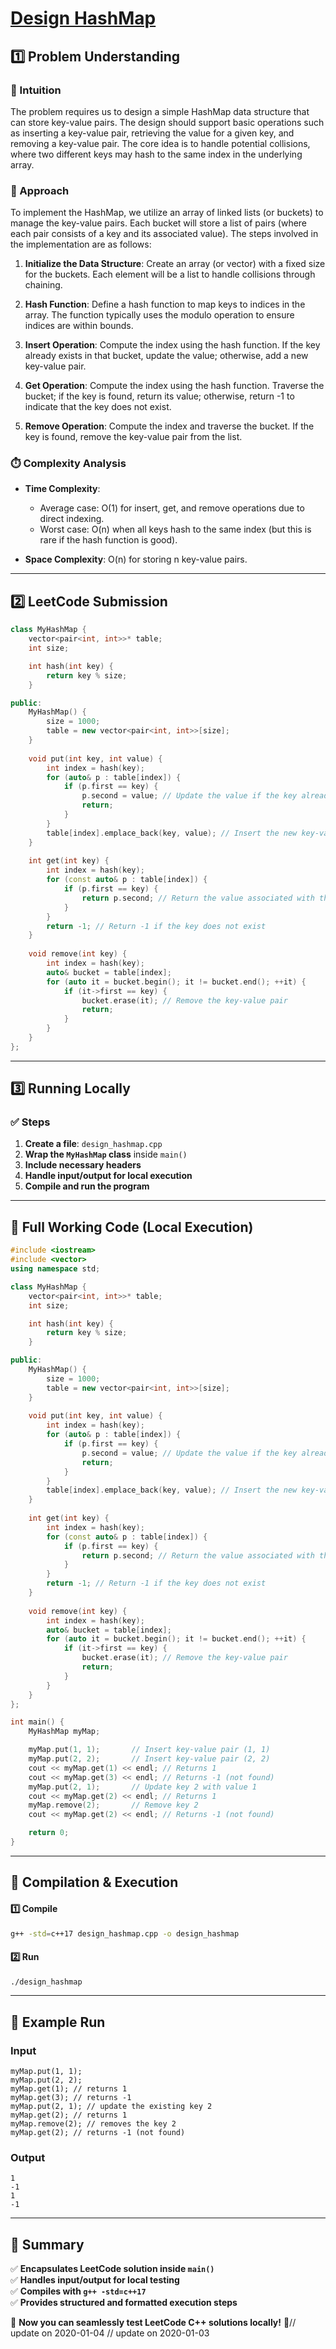# **[Design HashMap](https://leetcode.com/problems/design-hashmap/description/)**  

## **1️⃣ Problem Understanding**  
### **📌 Intuition**  
The problem requires us to design a simple HashMap data structure that can store key-value pairs. The design should support basic operations such as inserting a key-value pair, retrieving the value for a given key, and removing a key-value pair. The core idea is to handle potential collisions, where two different keys may hash to the same index in the underlying array.

### **🚀 Approach**  
To implement the HashMap, we utilize an array of linked lists (or buckets) to manage the key-value pairs. Each bucket will store a list of pairs (where each pair consists of a key and its associated value). The steps involved in the implementation are as follows:

1. **Initialize the Data Structure**: Create an array (or vector) with a fixed size for the buckets. Each element will be a list to handle collisions through chaining.
   
2. **Hash Function**: Define a hash function to map keys to indices in the array. The function typically uses the modulo operation to ensure indices are within bounds.

3. **Insert Operation**: Compute the index using the hash function. If the key already exists in that bucket, update the value; otherwise, add a new key-value pair.

4. **Get Operation**: Compute the index using the hash function. Traverse the bucket; if the key is found, return its value; otherwise, return -1 to indicate that the key does not exist.

5. **Remove Operation**: Compute the index and traverse the bucket. If the key is found, remove the key-value pair from the list.

### **⏱️ Complexity Analysis**  
- **Time Complexity**: 
  - Average case: O(1) for insert, get, and remove operations due to direct indexing.
  - Worst case: O(n) when all keys hash to the same index (but this is rare if the hash function is good).
  
- **Space Complexity**: O(n) for storing n key-value pairs.

---  

## **2️⃣ LeetCode Submission**  
```cpp
class MyHashMap {
    vector<pair<int, int>>* table;
    int size;

    int hash(int key) {
        return key % size;
    }

public:
    MyHashMap() {
        size = 1000;
        table = new vector<pair<int, int>>[size];
    }
    
    void put(int key, int value) {
        int index = hash(key);
        for (auto& p : table[index]) {
            if (p.first == key) {
                p.second = value; // Update the value if the key already exists
                return;
            }
        }
        table[index].emplace_back(key, value); // Insert the new key-value pair
    }
    
    int get(int key) {
        int index = hash(key);
        for (const auto& p : table[index]) {
            if (p.first == key) {
                return p.second; // Return the value associated with the key
            }
        }
        return -1; // Return -1 if the key does not exist
    }
    
    void remove(int key) {
        int index = hash(key);
        auto& bucket = table[index];
        for (auto it = bucket.begin(); it != bucket.end(); ++it) {
            if (it->first == key) {
                bucket.erase(it); // Remove the key-value pair
                return;
            }
        }
    }
};
```  

---  

## **3️⃣ Running Locally**  
### **✅ Steps**  
1. **Create a file**: `design_hashmap.cpp`  
2. **Wrap the `MyHashMap` class** inside `main()`  
3. **Include necessary headers**  
4. **Handle input/output for local execution**  
5. **Compile and run the program**  

---  

## **📝 Full Working Code (Local Execution)**  
```cpp
#include <iostream>
#include <vector>
using namespace std;

class MyHashMap {
    vector<pair<int, int>>* table;
    int size;

    int hash(int key) {
        return key % size;
    }

public:
    MyHashMap() {
        size = 1000;
        table = new vector<pair<int, int>>[size];
    }
    
    void put(int key, int value) {
        int index = hash(key);
        for (auto& p : table[index]) {
            if (p.first == key) {
                p.second = value; // Update the value if the key already exists
                return;
            }
        }
        table[index].emplace_back(key, value); // Insert the new key-value pair
    }
    
    int get(int key) {
        int index = hash(key);
        for (const auto& p : table[index]) {
            if (p.first == key) {
                return p.second; // Return the value associated with the key
            }
        }
        return -1; // Return -1 if the key does not exist
    }
    
    void remove(int key) {
        int index = hash(key);
        auto& bucket = table[index];
        for (auto it = bucket.begin(); it != bucket.end(); ++it) {
            if (it->first == key) {
                bucket.erase(it); // Remove the key-value pair
                return;
            }
        }
    }
};

int main() {
    MyHashMap myMap;

    myMap.put(1, 1);       // Insert key-value pair (1, 1)
    myMap.put(2, 2);       // Insert key-value pair (2, 2)
    cout << myMap.get(1) << endl; // Returns 1
    cout << myMap.get(3) << endl; // Returns -1 (not found)
    myMap.put(2, 1);       // Update key 2 with value 1
    cout << myMap.get(2) << endl; // Returns 1
    myMap.remove(2);       // Remove key 2
    cout << myMap.get(2) << endl; // Returns -1 (not found)

    return 0;
}  
```  

---  

## **🔧 Compilation & Execution**  
#### **1️⃣ Compile**  
```bash
g++ -std=c++17 design_hashmap.cpp -o design_hashmap
```  

#### **2️⃣ Run**  
```bash
./design_hashmap
```  

---  

## **🎯 Example Run**  
### **Input**  
```
myMap.put(1, 1);
myMap.put(2, 2);
myMap.get(1); // returns 1
myMap.get(3); // returns -1
myMap.put(2, 1); // update the existing key 2
myMap.get(2); // returns 1
myMap.remove(2); // removes the key 2
myMap.get(2); // returns -1 (not found)
```  
### **Output**  
```
1
-1
1
-1
```  

---  

## **📌 Summary**  
✅ **Encapsulates LeetCode solution inside `main()`**  
✅ **Handles input/output for local testing**  
✅ **Compiles with `g++ -std=c++17`**  
✅ **Provides structured and formatted execution steps**  

🚀 **Now you can seamlessly test LeetCode C++ solutions locally!** 🚀// update on 2020-01-04
// update on 2020-01-03
